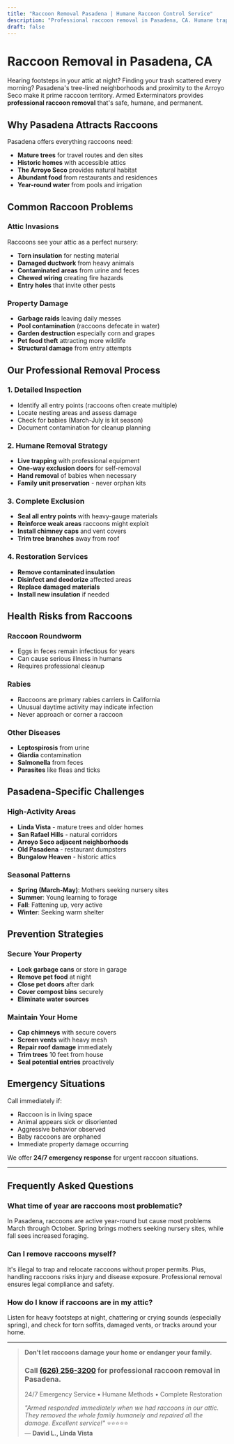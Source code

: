 ```yaml
---
title: "Raccoon Removal Pasadena | Humane Raccoon Control Service"
description: "Professional raccoon removal in Pasadena, CA. Humane trapping, attic cleanup, and exclusion. Available 24/7. Licensed & insured. Call (626) 256-3200."
draft: false
---
```


# Raccoon Removal in Pasadena, CA

Hearing footsteps in your attic at night? Finding your trash scattered every morning? Pasadena's tree-lined neighborhoods and proximity to the Arroyo Seco make it prime raccoon territory. Armed Exterminators provides **professional raccoon removal** that's safe, humane, and permanent.

## Why Pasadena Attracts Raccoons

Pasadena offers everything raccoons need:
- **Mature trees** for travel routes and den sites
- **Historic homes** with accessible attics
- **The Arroyo Seco** provides natural habitat
- **Abundant food** from restaurants and residences
- **Year-round water** from pools and irrigation

## Common Raccoon Problems

### Attic Invasions
Raccoons see your attic as a perfect nursery:
- **Torn insulation** for nesting material
- **Damaged ductwork** from heavy animals
- **Contaminated areas** from urine and feces
- **Chewed wiring** creating fire hazards
- **Entry holes** that invite other pests

### Property Damage
- **Garbage raids** leaving daily messes
- **Pool contamination** (raccoons defecate in water)
- **Garden destruction** especially corn and grapes
- **Pet food theft** attracting more wildlife
- **Structural damage** from entry attempts

## Our Professional Removal Process

### 1. Detailed Inspection
- Identify all entry points (raccoons often create multiple)
- Locate nesting areas and assess damage
- Check for babies (March-July is kit season)
- Document contamination for cleanup planning

### 2. Humane Removal Strategy
- **Live trapping** with professional equipment
- **One-way exclusion doors** for self-removal
- **Hand removal** of babies when necessary
- **Family unit preservation** - never orphan kits

### 3. Complete Exclusion
- **Seal all entry points** with heavy-gauge materials
- **Reinforce weak areas** raccoons might exploit
- **Install chimney caps** and vent covers
- **Trim tree branches** away from roof

### 4. Restoration Services
- **Remove contaminated insulation**
- **Disinfect and deodorize** affected areas
- **Replace damaged materials**
- **Install new insulation** if needed

## Health Risks from Raccoons

### Raccoon Roundworm
- Eggs in feces remain infectious for years
- Can cause serious illness in humans
- Requires professional cleanup

### Rabies
- Raccoons are primary rabies carriers in California
- Unusual daytime activity may indicate infection
- Never approach or corner a raccoon

### Other Diseases
- **Leptospirosis** from urine
- **Giardia** contamination
- **Salmonella** from feces
- **Parasites** like fleas and ticks

## Pasadena-Specific Challenges

### High-Activity Areas
- **Linda Vista** - mature trees and older homes
- **San Rafael Hills** - natural corridors
- **Arroyo Seco adjacent neighborhoods**
- **Old Pasadena** - restaurant dumpsters
- **Bungalow Heaven** - historic attics

### Seasonal Patterns
- **Spring (March-May)**: Mothers seeking nursery sites
- **Summer**: Young learning to forage
- **Fall**: Fattening up, very active
- **Winter**: Seeking warm shelter

## Prevention Strategies

### Secure Your Property
- **Lock garbage cans** or store in garage
- **Remove pet food** at night
- **Close pet doors** after dark
- **Cover compost bins** securely
- **Eliminate water sources**

### Maintain Your Home
- **Cap chimneys** with secure covers
- **Screen vents** with heavy mesh
- **Repair roof damage** immediately
- **Trim trees** 10 feet from house
- **Seal potential entries** proactively

## Emergency Situations

Call immediately if:
- Raccoon is in living space
- Animal appears sick or disoriented
- Aggressive behavior observed
- Baby raccoons are orphaned
- Immediate property damage occurring

We offer **24/7 emergency response** for urgent raccoon situations.

---

## Frequently Asked Questions

### What time of year are raccoons most problematic?
In Pasadena, raccoons are active year-round but cause most problems March through October. Spring brings mothers seeking nursery sites, while fall sees increased foraging.

### Can I remove raccoons myself?
It's illegal to trap and relocate raccoons without proper permits. Plus, handling raccoons risks injury and disease exposure. Professional removal ensures legal compliance and safety.

### How do I know if raccoons are in my attic?
Listen for heavy footsteps at night, chattering or crying sounds (especially spring), and check for torn soffits, damaged vents, or tracks around your home.

---

> **Don't let raccoons damage your home or endanger your family.**  
> ### Call [(626) 256-3200](tel:6262563200) for professional raccoon removal in Pasadena.  
> 24/7 Emergency Service • Humane Methods • Complete Restoration  
> 
> *"Armed responded immediately when we had raccoons in our attic. They removed the whole family humanely and repaired all the damage. Excellent service!"* ⭐⭐⭐⭐⭐  
> — **David L., Linda Vista**